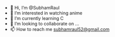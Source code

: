- 👋 Hi, I’m @SubhamRaul
- 👀 I’m interested in watching anime
- 🌱 I’m currently learning C
- 💞️ I’m looking to collaborate on ...
- 📫 How to reach me subhamraul52@gmail.com

<!---
SubhamRaul/SubhamRaul is a ✨ special ✨ repository because its `README.md` (this file) appears on your GitHub profile.
You can click the Preview link to take a look at your changes.
--->

